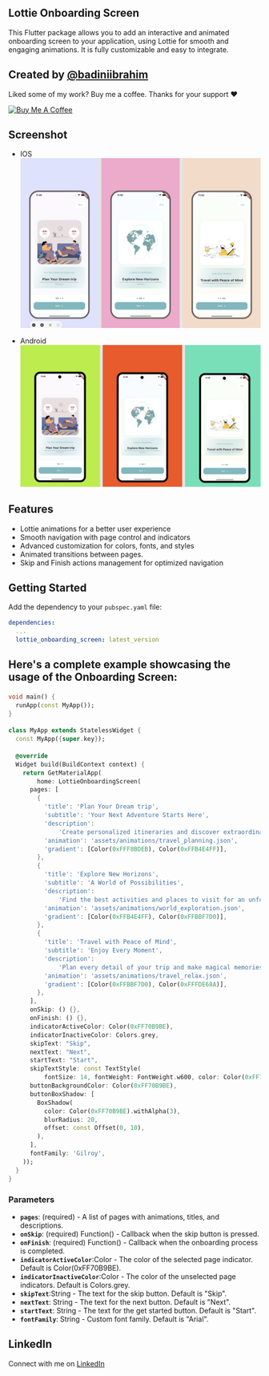 <!--
This README describes the package. If you publish this package to pub.dev,
this README's contents appear on the landing page for your package.

For information about how to write a good package README, see the guide for
[writing package pages](https://dart.dev/guides/libraries/writing-package-pages).

For general information about developing packages, see the Dart guide for
[creating packages](https://dart.dev/guides/libraries/create-library-packages)
and the Flutter guide for
[developing packages and plugins](https://flutter.dev/developing-packages).
-->

## Lottie Onboarding Screen

This Flutter package allows you to add an interactive and animated onboarding screen to your application, using Lottie for smooth and engaging animations. It is fully customizable and easy to integrate.

## Created by [@badiniibrahim](https://github.com/badiniibrahim)

Liked some of my work? Buy me a coffee. Thanks for your support :heart:

<a href="https://buymeacoffee.com/toncopilote" target="_blank"><img src="https://cdn.buymeacoffee.com/buttons/v2/default-blue.png" alt="Buy Me A Coffee" height=64></a>

## Screenshot

- IOS
  ![Lottie Onboarding Screen IOS](ios.png)

- Android
  ![Lottie Onboarding Screen](android.png)

## Features

- Lottie animations for a better user experience
- Smooth navigation with page control and indicators
- Advanced customization for colors, fonts, and styles
- Animated transitions between pages.
- Skip and Finish actions management for optimized navigation

## Getting Started

Add the dependency to your `pubspec.yaml` file:

```yaml
dependencies:
  ...
  lottie_onboarding_screen: latest_version
```

## Here's a complete example showcasing the usage of the Onboarding Screen:

```dart
void main() {
  runApp(const MyApp());
}

class MyApp extends StatelessWidget {
  const MyApp({super.key});

  @override
  Widget build(BuildContext context) {
    return GetMaterialApp(
        home: LottieOnboardingScreen(
      pages: [
        {
          'title': 'Plan Your Dream trip',
          'subtitle': 'Your Next Adventure Starts Here',
          'description':
              'Create personalized itineraries and discover extraordinary destinations',
          'animation': 'assets/animations/travel_planning.json',
          'gradient': [Color(0xFFF8BDEB), Color(0xFFB4E4FF)],
        },
        {
          'title': 'Explore New Horizons',
          'subtitle': 'A World of Possibilities',
          'description':
              'Find the best activities and places to visit for an unforgettable experience',
          'animation': 'assets/animations/world_exploration.json',
          'gradient': [Color(0xFFB4E4FF), Color(0xFFBBF7D0)],
        },
        {
          'title': 'Travel with Peace of Mind',
          'subtitle': 'Enjoy Every Moment',
          'description':
              'Plan every detail of your trip and make magical memories',
          'animation': 'assets/animations/travel_relax.json',
          'gradient': [Color(0xFFBBF7D0), Color(0xFFFDE68A)],
        },
      ],
      onSkip: () {},
      onFinish: () {},
      indicatorActiveColor: Color(0xFF70B9BE),
      indicatorInactiveColor: Colors.grey,
      skipText: "Skip",
      nextText: "Next",
      startText: "Start",
      skipTextStyle: const TextStyle(
          fontSize: 14, fontWeight: FontWeight.w600, color: Color(0xFF70B9BE)),
      buttonBackgroundColor: Color(0xFF70B9BE),
      buttonBoxShadow: [
        BoxShadow(
          color: Color(0xFF70B9BE).withAlpha(3),
          blurRadius: 20,
          offset: const Offset(0, 10),
        ),
      ],
      fontFamily: 'Gilroy',
    ));
  }
}

```

### Parameters

- **`pages`**: (required) - A list of pages with animations, titles, and descriptions.
- **`onSkip`**: (required) Function() - Callback when the skip button is pressed.
- **`onFinish`**: (required) Function() - Callback when the onboarding process is completed.
- **`indicatorActiveColor`**:Color - The color of the selected page indicator. Default is Color(0xFF70B9BE).
- **`indicatorInactiveColor`**:Color - The color of the unselected page indicators. Default is Colors.grey.
- **`skipText`**:String - The text for the skip button. Default is "Skip".
- **`nextText`**: String - The text for the next button. Default is "Next".
- **`startText`**: String - The text for the get started button. Default is "Start".
- **`fontFamily`**: String - Custom font family. Default is "Arial".

## LinkedIn

Connect with me on [LinkedIn](https://www.linkedin.com/in/badini-ibrahim-sawadogo-306b119b/)
